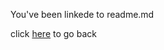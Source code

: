 You've been linkede to readme.md

click [here](https://qanazoga.com/github-pages-testing) to go back
